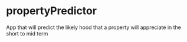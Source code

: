 # propertyPredictor
App that will predict the likely hood that a property will appreciate in the short to mid term

